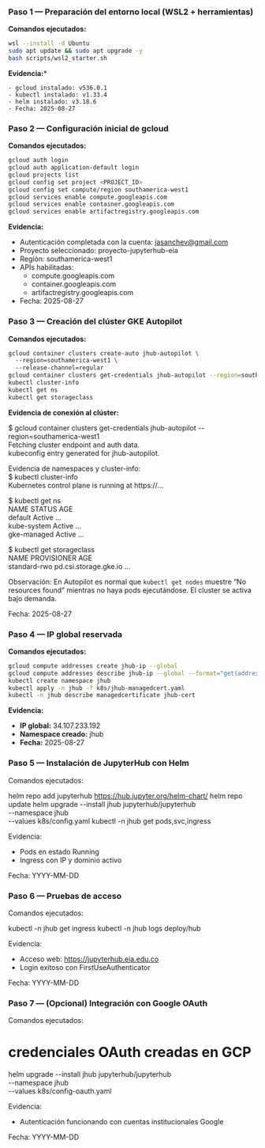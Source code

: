 ### Paso 1 — Preparación del entorno local (WSL2 + herramientas)

**Comandos ejecutados:**  
```bash
wsl --install -d Ubuntu
sudo apt update && sudo apt upgrade -y
bash scripts/wsl2_starter.sh
```
**Evidencia:***
```text
- gcloud instalado: v536.0.1
- kubectl instalado: v1.33.4
- helm instalado: v3.18.6
- Fecha: 2025-08-27
```

### Paso 2 — Configuración inicial de gcloud

**Comandos ejecutados:**
```bash
gcloud auth login
gcloud auth application-default login
gcloud projects list
gcloud config set project <PROJECT_ID>
gcloud config set compute/region southamerica-west1
gcloud services enable compute.googleapis.com
gcloud services enable container.googleapis.com
gcloud services enable artifactregistry.googleapis.com
```
**Evidencia:**

- Autenticación completada con la cuenta: jasanchev@gmail.com
- Proyecto seleccionado: proyecto-jupyterhub-eia
- Región: southamerica-west1
- APIs habilitadas:
  - compute.googleapis.com
  - container.googleapis.com
  - artifactregistry.googleapis.com
- Fecha: 2025-08-27

### Paso 3 — Creación del clúster GKE Autopilot

**Comandos ejecutados:**
```bash  
gcloud container clusters create-auto jhub-autopilot \  
  --region=southamerica-west1 \  
  --release-channel=regular  
gcloud container clusters get-credentials jhub-autopilot --region=southamerica-west1
kubectl cluster-info
kubectl get ns
kubectl get storageclass
```
**Evidencia de conexión al clúster:**

$ gcloud container clusters get-credentials jhub-autopilot --region=southamerica-west1  
Fetching cluster endpoint and auth data.  
kubeconfig entry generated for jhub-autopilot.  

Evidencia de namespaces y cluster-info:  
$ kubectl cluster-info  
Kubernetes control plane is running at https://...  

$ kubectl get ns  
NAME              STATUS   AGE  
default           Active   ...  
kube-system       Active   ...  
gke-managed       Active   ...  

$ kubectl get storageclass  
NAME             PROVISIONER                AGE  
standard-rwo     pd.csi.storage.gke.io      ...  

Observación: En Autopilot es normal que `kubectl get nodes` muestre “No resources found” mientras no haya pods   ejecutándose. El cluster se activa bajo demanda.  

Fecha: 2025-08-27  

### Paso 4 — IP global reservada
**Comandos ejecutados:**
```bash
gcloud compute addresses create jhub-ip --global
gcloud compute addresses describe jhub-ip --global --format="get(address)"
kubectl create namespace jhub
kubectl apply -n jhub -f k8s/jhub-managedcert.yaml
kubectl -n jhub describe managedcertificate jhub-cert
```
**Evidencia:**

- **IP global:** 34.107.233.192
- **Namespace creado:** jhub
- **Fecha:** 2025-08-27

### Paso 5 — Instalación de JupyterHub con Helm

Comandos ejecutados:

helm repo add jupyterhub https://hub.jupyter.org/helm-chart/
helm repo update
helm upgrade --install jhub jupyterhub/jupyterhub \
  --namespace jhub \
  --values k8s/config.yaml
kubectl -n jhub get pods,svc,ingress


Evidencia:

- Pods en estado Running
- Ingress con IP y dominio activo


Fecha: YYYY-MM-DD

### Paso 6 — Pruebas de acceso

Comandos ejecutados:

kubectl -n jhub get ingress
kubectl -n jhub logs deploy/hub


Evidencia:

- Acceso web: https://jupyterhub.eia.edu.co
- Login exitoso con FirstUseAuthenticator


Fecha: YYYY-MM-DD

### Paso 7 — (Opcional) Integración con Google OAuth

Comandos ejecutados:

# credenciales OAuth creadas en GCP
helm upgrade --install jhub jupyterhub/jupyterhub \
  --namespace jhub \
  --values k8s/config-oauth.yaml


Evidencia:

- Autenticación funcionando con cuentas institucionales Google


Fecha: YYYY-MM-DD
